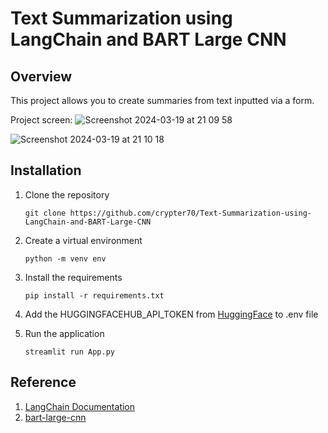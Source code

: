 # Text Summarization using LangChain and BART Large CNN

## Overview
This project allows you to create summaries from text inputted via a form.

Project screen:
![Screenshot 2024-03-19 at 21 09 58](https://github.com/crypter70/Text-Summarization-using-LangChain-and-BART-Large-CNN/assets/74947224/715673b4-e1a5-4ec0-b82c-f9d1590e0d42)

![Screenshot 2024-03-19 at 21 10 18](https://github.com/crypter70/Text-Summarization-using-LangChain-and-BART-Large-CNN/assets/74947224/542a073d-54f7-4f70-8e7a-0dfd0c0949eb)

## Installation
1. Clone the repository
    ```
    git clone https://github.com/crypter70/Text-Summarization-using-LangChain-and-BART-Large-CNN
    ```

2. Create a virtual environment
    ```
    python -m venv env
    ```

3. Install the requirements
    ```
    pip install -r requirements.txt
    ```

4. Add the HUGGINGFACEHUB_API_TOKEN from [HuggingFace](https://huggingface.co/settings/tokens)
 to .env file

5. Run the application
    ```
    streamlit run App.py
    ```

## Reference
1. [LangChain Documentation](https://python.langchain.com/docs/use_cases/summarization)
2. [bart-large-cnn](https://huggingface.co/facebook/bart-large-cnn)








 
